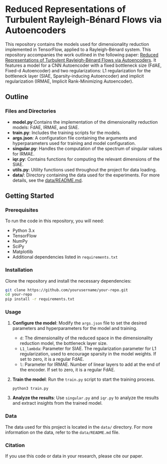# Reduced Representations of Turbulent Rayleigh-Bénard Flows via Autoencoders

This repository contains the models used for dimensionality reduction implemented in TensorFlow, applied to a Rayleigh-Bénard system. This repository accompanies the work outlined in the following paper: [Reduced Representations of Turbulent Rayleigh-Bénard Flows via Autoencoders](link). It features a model for a CNN Autoencoder with a fixed bottleneck size (FdAE, Fixed-d Autoencoder) and two regularizations: L1 regularization for the bottleneck layer (SIAE, Sparsity-inducing Autoencoder) and implicit regularization (IRMAE, Implicit Rank-Minimizing Autoencoder).

## Outline

### Files and Directories

- **model.py**:Contains the implementation of the dimensionality reduction models: FdAE, IRMAE, and SIAE.
- **train.py**: Includes the training scripts for the models.
- **args.json**: A configuration file containing the arguments and hyperparameters used for training and model configuration.
- **singular.py**: Handles the computation of the spectrum of singular values for IRMAE.
- **iqr.py**: Contains functions for computing the relevant dimensions of the SIAE.
- **utils.py**: Utility functions used throughout the project for data loading.
- **data/**: Directory containing the data used for the experiments. For more details, see the [data/README.md](data/README.md).

## Getting Started

### Prerequisites

To run the code in this repository, you will need:

- Python 3.x
- TensorFlow
- NumPy
- SciPy
- Matplotlib
- Additional dependencies listed in `requirements.txt`

### Installation

Clone the repository and install the necessary dependencies:

```bash
git clone https://github.com/yourusername/your-repo.git
cd your-repo
pip install -r requirements.txt
```

### Usage
1. **Configure the model**: Modify the `args.json` file to set the desired parameters and hyperparameters for the model and training.

    - `d`: The dimensionality of the reduced space in the dimensionality reduction model, the bottleneck layer size.
    - `L1_lambda`: Parameter for SIAE. The regularization parameter for L1 regularization, used to encourage sparsity in the model weights. If set to zero, it is a regular FdAE.
    - `l`: Parameter for IRMAE. Number of linear layers to add at the end of the encoder. If set to zero, it is a regular FdAE.

2. **Train the model**: Run the `train.py` script to start the training process.
    ```bash
    python3 train.py
    ```

3. **Analyze the results**: Use `singular.py` and `iqr.py` to analyze the results and extract insights from the trained model.

### Data
The data used for this project is located in the `data/` directory. For more information on the data, refer to the `data/README.md` file.

### Citation
If you use this code or data in your research, please cite our paper.



